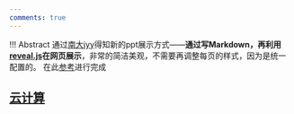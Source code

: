 ```yaml
---
comments: true
---
```


!!! Abstract
    通过[南大jyy](https://jyywiki.cn/)得知新的ppt展示方式——**通过写Markdown，再利用[reveal.js](https://revealjs.com/markdown/)在网页展示**，非常的简洁美观，不需要再调整每页的样式，因为是统一配置的。 在此[参考](https://github.com/zweix123/jyyslide-md)进行完成

## [云计算](./cloud/dist/index.html)